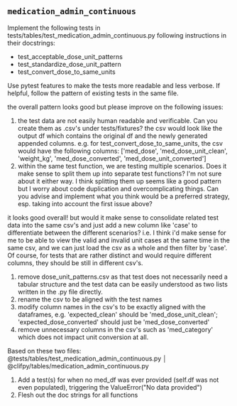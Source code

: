 ## `medication_admin_continuous`
Implement the following tests in tests/tables/test_medication_admin_continuous.py following instructions in their docstrings:
- test_acceptable_dose_unit_patterns
- test_standardize_dose_unit_pattern
- test_convert_dose_to_same_units

Use pytest features to make the tests more readable and less verbose.
If helpful, follow the pattern of existing tests in the same file.

the overall pattern looks good but please improve on the following issues:
1. the test data are not easily human readable and verificable. Can you create them as .csv's under 
tests/fixtures? the csv would look like the output df which contains the original df and the newly generated
appended columns. e.g. for test_convert_dose_to_same_units, the csv would have the following columns:
['med_dose', 'med_dose_unit_clean', 'weight_kg', 'med_dose_converted', 'med_dose_unit_converted']
2. within the same test function, we are testing multiple scenarios. Does it make sense to split them up into
separate test functions? I'm not sure about it either way. I think splitting them up seems like a good pattern
but I worry about code duplication and overcomplicating things. Can you advise and implement what you think would
be a preferred strategy, esp. taking into account the first issue above?

it looks good overall! but would it make sense to consolidate related test data into the same csv's and 
just add a new column like 'case' to differentiate between the different scenarios? i.e. I think i'd make sense
for me to be able to view the valid and invalid unit cases at the same time in the same csv, and we can just load
the csv as a whole and then filter by 'case'. Of course, for tests that are rather distinct and would require different columns, they should be still in different
csv's.

1. remove dose_unit_patterns.csv as that test does not necessarily need a tabular structure and the 
test data can be easily understood as two lists written in the .py file directly.
2. rename the csv to be aligned with the test names
3. modify column names in the csv's to be exactly aligned with the dataframes, e.g. 'expected_clean'
should be 'med_dose_unit_clean'; 'expected_dose_converted' should just be 'med_dose_converted'
4. remove unnecessary columns in the csv's such as 'med_category' which does not impact unit conversion
at all. 

Based on these two files: @tests/tables/test_medication_admin_continuous.py                                            │
@clifpy/tables/medication_admin_continuous.py
1. Add a test(s) for when no med_df was ever provided (self.df was not even populated), triggering the ValueError("No data provided")
2. Flesh out the doc strings for all functions